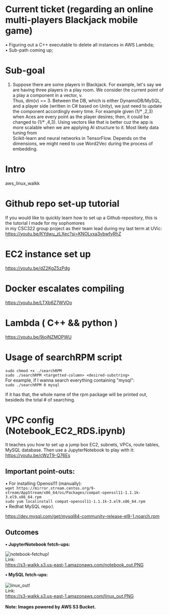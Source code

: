# Current ticket (regarding an online multi-players Blackjack mobile game)
• Figuring out a C++ executable to delete all instances in AWS Lambda;\
• Sub-path coming up;

# Sub-goal
1. Suppose there are some players in Blackjack. For example, let's say we are having three players in a play room. We consider the current point of a play a component in a vector, v.\
Thus, dim(v) == 3. Between the DB, which is either DynamoDB/MySQL, and a player side (written in C# based on Unity), we just need to update the component accordingly every time. For example given (1\/* ,2,3)\
when Aces are every point as the player desires; then, it could be changed to (1\/* ,4,3). Using vectors like that is better cuz the app is more scalable when we are applying AI structure to it. Most likely data tuning from\
Scikit-learn and neural networks in TensorFlow. Depends on the dimensions, we might need to use Word2Vec during the process of embedding.     

# Intro
aws_linux_walkk
# Github repo set-up tutorial
If you would like to quickly learn how to set up a Github repository, this is the tutorial I made for my sophomores\
in my CSC322 group project as their team lead during my last term at UVic:\
https://youtu.be/KYdwu_zLXec?si=KNOLvxa3vbwfyRhZ

# EC2 instance set up 
https://youtu.be/dZ2KgZ5zPdg

# Docker escalates compiling
https://youtu.be/LTXb6Z7WVOo

# Lambda ( C++ && python )
https://youtu.be/9jojNZMOPWU

# Usage of searchRPM script
`sudo chmod +x ./searchRPM`\
`sudo ./searchRPM <targetted-column> <desired-substring>`\
For example, if I wanna search everything containing "mysql":\
`sudo ./searchRPM 0 mysql`

If it has that, the whole name of the rpm package will be printed out, besideds the total # of searching.

# VPC config (Notebook_EC2_RDS.ipynb)
It teaches you how to set up a jump box EC2, subnets, VPCs, route tables, MySQL database. Then use a JupyterNotebook to play with it:\
https://youtu.be/cWzT9-Q76Es

## Important point-outs:
• For installing Openssl11 (manually):\
`wget https://mirror.stream.centos.org/9-stream/AppStream/x86_64/os/Packages/compat-openssl11-1.1.1k-3.el9.x86_64.rpm`\
`sudo yum localinstall compat-openssl11-1.1.1k-3.el9.x86_64.rpm`\
• Redhat MySQL repo:\

https://dev.mysql.com/get/mysql84-community-release-el9-1.noarch.rpm
## Outcomes
**• JupyterNotebook fetch-ups:**

![notebook-fetchup!](https://s3-walkk.s3.us-east-1.amazonaws.com/notebook_out.PNG)
\
Link:\
https://s3-walkk.s3.us-east-1.amazonaws.com/notebook_out.PNG

**• MySQL fetch-ups:**
\
\
![linux_out!](https://s3-walkk.s3.us-east-1.amazonaws.com/linux_out.PNG)
\
Link:\
https://s3-walkk.s3.us-east-1.amazonaws.com/linux_out.PNG
\
\
**Note: Images powered by AWS S3 Bucket.**
